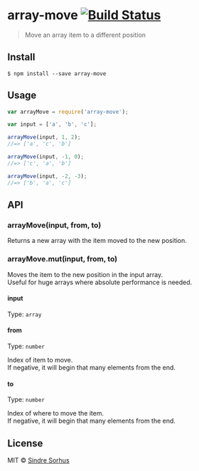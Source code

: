 # array-move [![Build Status](https://travis-ci.org/sindresorhus/array-move.svg?branch=master)](https://travis-ci.org/sindresorhus/array-move)

> Move an array item to a different position


## Install

```
$ npm install --save array-move
```


## Usage

```js
var arrayMove = require('array-move');

var input = ['a', 'b', 'c'];

arrayMove(input, 1, 2);
//=> ['a', 'c', 'b']

arrayMove(input, -1, 0);
//=> ['c', 'a', 'b']

arrayMove(input, -2, -3);
//=> ['b', 'a', 'c']
```


## API

### arrayMove(input, from, to)

Returns a new array with the item moved to the new position.

### arrayMove.mut(input, from, to)

Moves the item to the new position in the input array.  
Useful for huge arrays where absolute performance is needed.

#### input

Type: `array`

#### from

Type: `number`

Index of item to move.  
If negative, it will begin that many elements from the end.

#### to

Type: `number`

Index of where to move the item.  
If negative, it will begin that many elements from the end.


## License

MIT © [Sindre Sorhus](http://sindresorhus.com)
